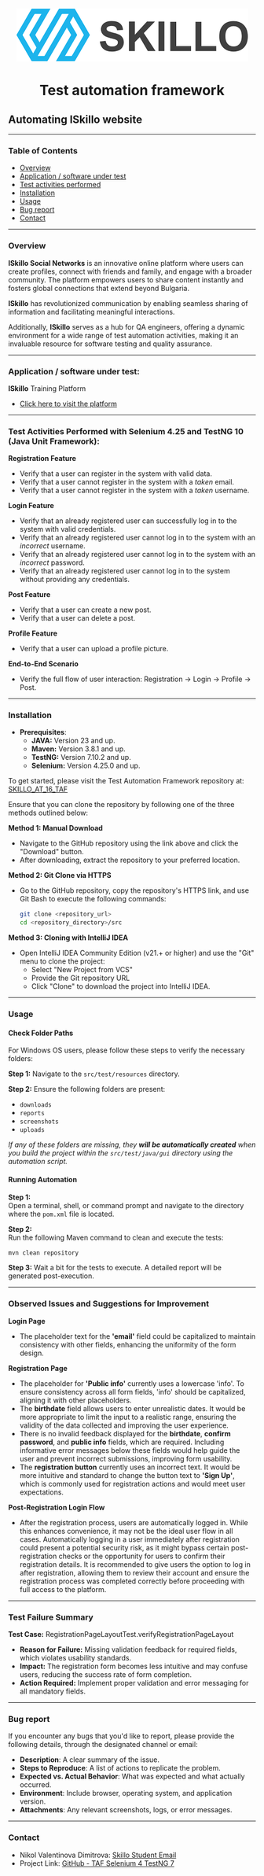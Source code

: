 <p align="center">
    <img src="skilloLogo.png" alt="Skillo Academy Logo" />
</p>


<div align="center">

# Test automation framework

</div>

## Automating ISkillo website

---

### Table of Contents

- [Overview](#overview)
- [Application / software under test](#application--software-under-test)
- [Test activities performed](#test-activities-performed-with-selenium-425-and-testng-10-java-unit-framework)
- [Installation](#installation)
- [Usage](#usage)
- [Bug report](#bug-report)
- [Contact](#contact)

---

### Overview

**ISkillo Social Networks** is an innovative online platform where users can create profiles, connect with friends and
family, and engage with a broader community. The platform empowers users to share content instantly and fosters global
connections that extend beyond Bulgaria.

**ISkillo** has revolutionized communication by enabling seamless sharing of information and facilitating meaningful
interactions.

Additionally, **ISkillo** serves as a hub for QA engineers, offering a dynamic environment for a wide range of test
automation activities, making it an invaluable resource for software testing and quality assurance.

---

### Application / software under test:

**ISkillo** Training Platform

- [Click here to visit the platform](http://training.skillo-bg.com:4300/posts/all)

---

### Test Activities Performed with Selenium 4.25 and TestNG 10 (Java Unit Framework):

**Registration Feature**

- Verify that a user can register in the system with valid data.
- Verify that a user cannot register in the system with a *taken* email.
- Verify that a user cannot register in the system with a *taken* username.

**Login Feature**

- Verify that an already registered user can successfully log in to the system with valid credentials.
- Verify that an already registered user cannot log in to the system with an *incorrect* username.
- Verify that an already registered user cannot log in to the system with an *incorrect* password.
- Verify that an already registered user cannot log in to the system without providing any credentials.

**Post Feature**

- Verify that a user can create a new post.
- Verify that a user can delete a post.

**Profile Feature**

- Verify that a user can upload a profile picture.

**End-to-End Scenario**

- Verify the full flow of user interaction: Registration → Login → Profile → Post.

---

### Installation

- **Prerequisites**:
    - **JAVA:** Version 23 and up.
    - **Maven:** Version 3.8.1 and up.
    - **TestNG:** Version 7.10.2 and up.
    - **Selenium:** Version 4.25.0 and up.

To get started, please visit the Test Automation Framework repository
at: [SKILLO_AT_16_TAF](https://github.com/Nvdimitrova/SKILLO_AT_16_TAF)

Ensure that you can clone the repository by following one of the three methods outlined below:

**Method 1: Manual Download**

- Navigate to the GitHub repository using the link above and click the "Download" button.
- After downloading, extract the repository to your preferred location.

**Method 2: Git Clone via HTTPS**

- Go to the GitHub repository, copy the repository's HTTPS link, and use Git Bash to execute the following commands:
    ```bash
    git clone <repository_url>
    cd <repository_directory>/src
    ```

**Method 3: Cloning with IntelliJ IDEA**

- Open IntelliJ IDEA Community Edition (v21.+ or higher) and use the "Git" menu to clone the project:
    - Select "New Project from VCS"
    - Provide the Git repository URL
    - Click "Clone" to download the project into IntelliJ IDEA.

---

### Usage

#### Check Folder Paths

For Windows OS users, please follow these steps to verify the necessary folders:

**Step 1:** Navigate to the `src/test/resources` directory.

**Step 2:** Ensure the following folders are present:

- `downloads`
- `reports`
- `screenshots`
- `uploads`

*If any of these folders are missing, they **will be automatically created** when you build the project within the
`src/test/java/gui` directory using the automation script.*

#### Running Automation

**Step 1:**  
Open a terminal, shell, or command prompt and navigate to the directory where the `pom.xml` file is located.

**Step 2:**  
Run the following Maven command to clean and execute the tests:

```bash
mvn clean repository
```

**Step 3:**
Wait a bit for the tests to execute. A detailed report will be generated post-execution.

---

### Observed Issues and Suggestions for Improvement

**Login Page**

- The placeholder text for the **'email'** field could be capitalized to maintain consistency with other fields,
  enhancing the uniformity of the form design.

**Registration Page**

- The placeholder for **'Public info'** currently uses a lowercase 'info'. To ensure consistency across all form fields,
  'info' should be capitalized, aligning it with other placeholders.
- The **birthdate** field allows users to enter unrealistic dates. It would be more appropriate to limit the input to a
  realistic range, ensuring the validity of the data collected and improving the user experience.
- There is no invalid feedback displayed for the **birthdate**, **confirm password**, and **public info** fields, which
  are required. Including informative error messages below these fields would help guide the user and prevent incorrect
  submissions, improving form usability.
- The **registration button** currently uses an incorrect text. It would be more intuitive and standard to change the
  button text to **'Sign Up'**, which is commonly used for registration actions and would meet user expectations.

**Post-Registration Login Flow**

- After the registration process, users are automatically logged in. While this enhances convenience, it may not be the
  ideal user flow in all cases. Automatically logging in a user immediately after registration could present a potential
  security risk, as it might bypass certain post-registration checks or the opportunity for users to confirm their
  registration details. It is recommended to give users the option to log in after registration, allowing them to review
  their account and ensure the registration process was completed correctly before proceeding with full access to the
  platform.

---

### Test Failure Summary

**Test Case:** RegistrationPageLayoutTest.verifyRegistrationPageLayout

- **Reason for Failure:** Missing validation feedback for required fields, which violates usability standards.
- **Impact:** The registration form becomes less intuitive and may confuse users, reducing the success rate of form
  completion.
- **Action Required:** Implement proper validation and error messaging for all mandatory fields.

---

### Bug report

If you encounter any bugs that you'd like to report, please provide the following details, through the designated
channel or email:

- **Description**: A clear summary of the issue.
- **Steps to Reproduce**: A list of actions to replicate the problem.
- **Expected vs. Actual Behavior**: What was expected and what actually occurred.
- **Environment**: Include browser, operating system, and application version.
- **Attachments**: Any relevant screenshots, logs, or error messages.

---

### Contact

- Nikol Valentinova Dimitrova: [Skillo Student Email](mailto:nikolvd3@abv.bg)
- Project Link: [GitHub - TAF Selenium 4 TestNG 7](https://github.com/Nvdimitrova/SKILLO_AT_16_TAF)